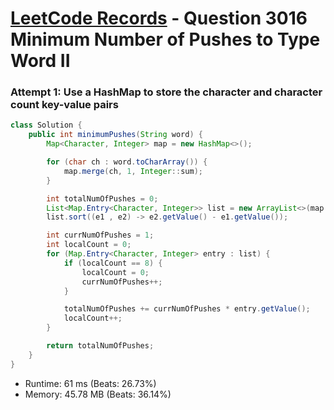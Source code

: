 # [LeetCode Records](../../README.md) - Question 3016 Minimum Number of Pushes to Type Word II

### Attempt 1: Use a HashMap to store the character and character count key-value pairs
```java
class Solution {
    public int minimumPushes(String word) {
        Map<Character, Integer> map = new HashMap<>();

        for (char ch : word.toCharArray()) {
            map.merge(ch, 1, Integer::sum);
        }

        int totalNumOfPushes = 0;
        List<Map.Entry<Character, Integer>> list = new ArrayList<>(map.entrySet());
        list.sort((e1 , e2) -> e2.getValue() - e1.getValue());

        int currNumOfPushes = 1;
        int localCount = 0;
        for (Map.Entry<Character, Integer> entry : list) {
            if (localCount == 8) {
                localCount = 0;
                currNumOfPushes++;
            }

            totalNumOfPushes += currNumOfPushes * entry.getValue();
            localCount++;
        }

        return totalNumOfPushes;
    }
}
```
- Runtime: 61 ms (Beats: 26.73%)
- Memory: 45.78 MB (Beats: 36.14%)

<br>
